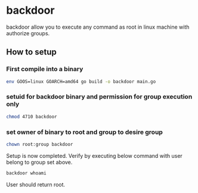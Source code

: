 # backdoor

backdoor allow you to execute any command as root in linux machine with authorize groups.

## How to setup

### First compile into a binary

```bash
env GOOS=linux GOARCH=amd64 go build -o backdoor main.go
```

### setuid for backdoor binary and permission for group execution only

```bash
chmod 4710 backdoor
```

### set owner of binary to root and group to desire group

```bash
chown root:group backdoor
```

Setup is now completed. Verify by executing below command with user belong to group set above.

```bash
backdoor whoami
```

User should return root.

